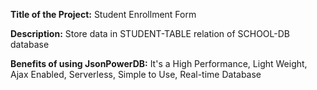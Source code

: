 **Title of the Project:** Student Enrollment Form

**Description:** Store data in STUDENT-TABLE relation of SCHOOL-DB database

**Benefits of using JsonPowerDB:** It's a High Performance, Light Weight, Ajax Enabled, Serverless, Simple to Use, Real-time Database
